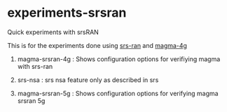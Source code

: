 # experiments-srsran
Quick experiments with srsRAN

This is for the experiments done using [srs-ran](https://github.com/srsRAN/srsRAN) and [magma-4g](https://github.com/magma/magma)

1. magma-srsran-4g : Shows configuration options for verifiying magma with srs-ran

2. srs-nsa : srs nsa feature only as described in srs

3. magma-srsran-5g : Shows configuration options for verifying magma srsran 5g 
